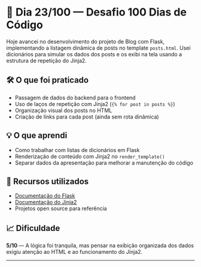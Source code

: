 # 📝 Dia 23/100 — Desafio 100 Dias de Código

Hoje avancei no desenvolvimento do projeto de Blog com Flask, implementando a listagem dinâmica de posts no template `posts.html`. Usei dicionários para simular os dados dos posts e os exibi na tela usando a estrutura de repetição do Jinja2.

## 🛠️ O que foi praticado

- Passagem de dados do backend para o frontend
- Uso de laços de repetição com Jinja2 (`{% for post in posts %}`)
- Organização visual dos posts no HTML
- Criação de links para cada post (ainda sem rota dinâmica)

## 💡 O que aprendi

- Como trabalhar com listas de dicionários em Flask
- Renderização de conteúdo com Jinja2 no `render_template()`
- Separar dados da apresentação para melhorar a manutenção do código

## 📘 Recursos utilizados

- [Documentação do Flask](https://flask.palletsprojects.com/)
- [Documentação do Jinja2](https://jinja.palletsprojects.com/)
- Projetos open source para referência

## 📈 Dificuldade

**5/10** — A lógica foi tranquila, mas pensar na exibição organizada dos dados exigiu atenção ao HTML e ao funcionamento do Jinja2.

---
